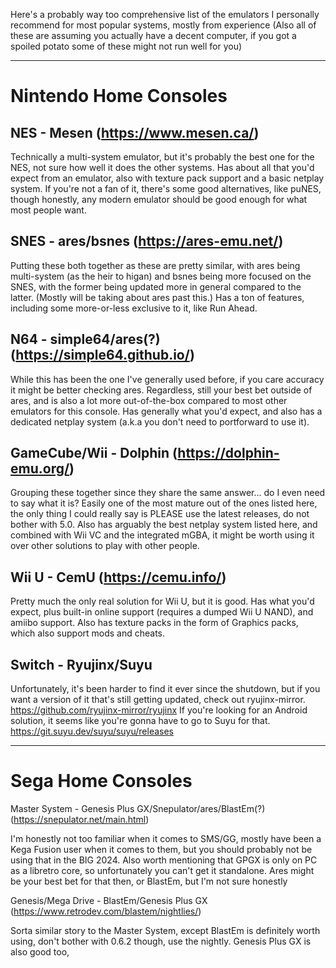 Here's a probably way too comprehensive list of the emulators I personally recommend for most popular systems, mostly from experience
(Also all of these are assuming you actually have a decent computer, if you got a spoiled potato some of these might not run well for you)

---

# Nintendo Home Consoles


## NES - Mesen (https://www.mesen.ca/)

Technically a multi-system emulator, but it's probably the best one for the NES, not sure how well it does the other systems.
Has about all that you'd expect from an emulator, also with texture pack support and a basic netplay system. 
If you're not a fan of it, there's some good alternatives, like puNES, though honestly, any modern emulator should be good enough for what most people want.

## SNES - ares/bsnes (https://ares-emu.net/)

Putting these both together as these are pretty similar, with ares being multi-system (as the heir to higan) and bsnes being more focused on the SNES, 
with the former being updated more in general compared to the latter. (Mostly will be taking about ares past this.)
Has a ton of features, including some more-or-less exclusive to it, like Run Ahead.

## N64 - simple64/ares(?) (https://simple64.github.io/)

While this has been the one I've generally used before, if you care accuracy it might be better checking ares. 
Regardless, still your best bet outside of ares, and is also a lot more out-of-the-box compared to most other emulators for this console.
Has generally what you'd expect, and also has a dedicated netplay system (a.k.a you don't need to portforward to use it).

## GameCube/Wii - Dolphin (https://dolphin-emu.org/)

Grouping these together since they share the same answer... do I even need to say what it is?
Easily one of the most mature out of the ones listed here, the only thing I could really say is PLEASE use the latest releases, do not bother with 5.0.
Also has arguably the best netplay system listed here, and combined with Wii VC and the integrated mGBA, 
it might be worth using it over other solutions to play with other people.

## Wii U - CemU (https://cemu.info/)

Pretty much the only real solution for Wii U, but it is good.
Has what you'd expect, plus built-in online support (requires a dumped Wii U NAND), and amiibo support.
Also has texture packs in the form of Graphics packs, which also support mods and cheats.

## Switch - Ryujinx/Suyu

Unfortunately, it's been harder to find it ever since the shutdown, 
but if you want a version of it that's still getting updated, check out ryujinx-mirror.
https://github.com/ryujinx-mirror/ryujinx
If you're looking for an Android solution, it seems like you're gonna have to go to Suyu for that.
https://git.suyu.dev/suyu/suyu/releases

---

# Sega Home Consoles


Master System - Genesis Plus GX/Snepulator/ares/BlastEm(?) (https://snepulator.net/main.html)

I'm honestly not too familiar when it comes to SMS/GG, mostly have been a Kega Fusion user when it comes to them, 
but you should probably not be using that in the BIG 2024.
Also worth mentioning that GPGX is only on PC as a libretro core, so unfortunately you can't get it standalone.
Ares might be your best bet for that then, or BlastEm, but I'm not sure honestly

Genesis/Mega Drive - BlastEm/Genesis Plus GX (https://www.retrodev.com/blastem/nightlies/)

Sorta similar story to the Master System, except BlastEm is definitely worth using, don't bother with 0.6.2 though, use the nightly.
Genesis Plus GX is also good too,